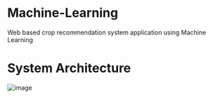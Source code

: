 # Machine-Learning
Web based crop recommendation system application using Machine Learning

# System Architecture
![image](https://user-images.githubusercontent.com/76995828/222654554-5e5ab82e-3e3a-494d-941a-29d0b8a9d62f.png)

# 
